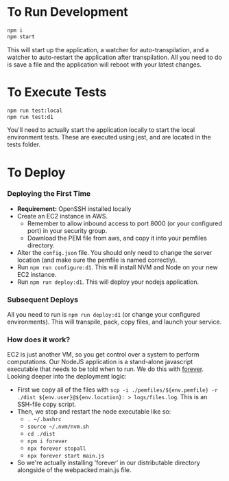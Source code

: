 # To Run Development
```bash
npm i
npm start
```

This will start up the application, a watcher for auto-transpilation, and a watcher to auto-restart the application after transpilation. All you need to do is save a file and the application will reboot with your latest changes.

# To Execute Tests
```bash
npm run test:local
npm run test:d1
```
You'll need to actually start the application locally to start the local environment tests. 
These are executed using jest, and are located in the tests folder.

# To Deploy

### Deploying the First Time
 - **Requirement:** OpenSSH installed locally
 - Create an EC2 instance in AWS.
    - Remember to allow inbound access to port 8000 (or your configured port) in your security group.
    - Download the PEM file from aws, and copy it into your pemfiles directory.
 - Alter the `config.json` file. You should only need to change the server location (and make sure the pemfile is named correctly).
 - Run `npm run configure:d1`. This will install NVM and Node on your new EC2 instance.
 - Run `npm run deploy:d1`. This will deploy your nodejs application.

### Subsequent Deploys
All you need to run is `npm run deploy:d1` (or change your configured environments). This will transpile, pack, copy files, and launch your service.

### How does it work?
EC2 is just another VM, so you get control over a system to perform computations. Our NodeJS application is a stand-alone javascript executable that needs to be told when to run.  We do this with [forever](https://www.npmjs.com/package/forever). Looking deeper into the deployment logic:
 - First we copy all of the files with `scp -i ./pemfiles/${env.pemfile} -r ./dist ${env.user}@${env.location}: > logs/files.log`.  This is an SSH-file copy script.
 - Then, we stop and restart the node executable like so:
   - `. ~/.bashrc`
   - `source ~/.nvm/nvm.sh`
   - `cd ./dist`
   - `npm i forever`
   - `npx forever stopall`
   - `npx forever start main.js`
- So we're actually installing 'forever' in our distributable directory alongside of the webpacked main.js file. 